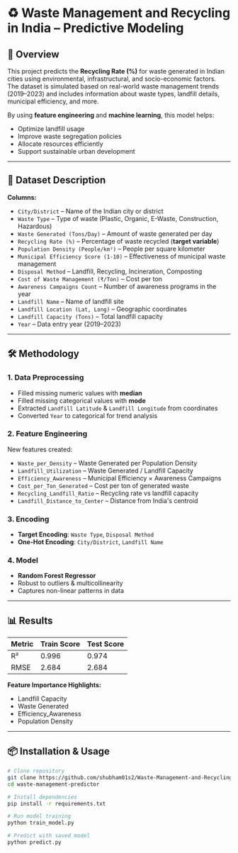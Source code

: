 # ♻ Waste Management and Recycling in India – Predictive Modeling

## 📌 Overview
This project predicts the **Recycling Rate (%)** for waste generated in Indian cities using environmental, infrastructural, and socio-economic factors.  
The dataset is simulated based on real-world waste management trends (2019–2023) and includes information about waste types, landfill details, municipal efficiency, and more.  

By using **feature engineering** and **machine learning**, this model helps:
- Optimize landfill usage
- Improve waste segregation policies
- Allocate resources efficiently
- Support sustainable urban development

---

## 📂 Dataset Description

**Columns:**
- `City/District` – Name of the Indian city or district
- `Waste Type` – Type of waste (Plastic, Organic, E-Waste, Construction, Hazardous)
- `Waste Generated (Tons/Day)` – Amount of waste generated per day
- `Recycling Rate (%)` – Percentage of waste recycled (**target variable**)
- `Population Density (People/km²)` – People per square kilometer
- `Municipal Efficiency Score (1-10)` – Effectiveness of municipal waste management
- `Disposal Method` – Landfill, Recycling, Incineration, Composting
- `Cost of Waste Management (₹/Ton)` – Cost per ton
- `Awareness Campaigns Count` – Number of awareness programs in the year
- `Landfill Name` – Name of landfill site
- `Landfill Location (Lat, Long)` – Geographic coordinates
- `Landfill Capacity (Tons)` – Total landfill capacity
- `Year` – Data entry year (2019–2023)

---

## 🛠 Methodology

### 1. Data Preprocessing
- Filled missing numeric values with **median**
- Filled missing categorical values with **mode**
- Extracted `Landfill Latitude` & `Landfill Longitude` from coordinates
- Converted `Year` to categorical for trend analysis

### 2. Feature Engineering
New features created:
- `Waste_per_Density` – Waste Generated per Population Density
- `Landfill_Utilization` – Waste Generated / Landfill Capacity
- `Efficiency_Awareness` – Municipal Efficiency × Awareness Campaigns
- `Cost_per_Ton_Generated` – Cost per ton of generated waste
- `Recycling_Landfill_Ratio` – Recycling rate vs landfill capacity
- `Landfill_Distance_to_Center` – Distance from India's centroid

### 3. Encoding
- **Target Encoding**: `Waste Type`, `Disposal Method`
- **One-Hot Encoding**: `City/District`, `Landfill Name`

### 4. Model
- **Random Forest Regressor**
- Robust to outliers & multicollinearity
- Captures non-linear patterns in data

---

## 📊 Results

| Metric   | Train Score | Test Score |
|----------|-------------|------------|
| R²       | 0.996       | 0.974      |
| RMSE     | 2.684       | 2.684      |

**Feature Importance Highlights:**
- Landfill Capacity
- Waste Generated
- Efficiency_Awareness
- Population Density

---

## 📦 Installation & Usage

```bash
# Clone repository
git clone https://github.com/shubham01s2/Waste-Management-and-Recycling-in-Indian-Cities.git
cd waste-management-predictor

# Install dependencies
pip install -r requirements.txt

# Run model training
python train_model.py

# Predict with saved model
python predict.py
